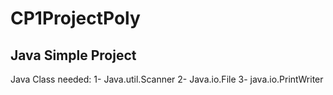 # CP1ProjectPoly
Java Simple Project
-----------------------
Java Class needed:
1- Java.util.Scanner
2- Java.io.File
3- java.io.PrintWriter
